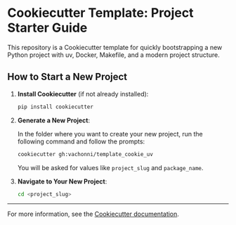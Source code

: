 # Cookiecutter Template: Project Starter Guide

This repository is a Cookiecutter template for quickly bootstrapping a new Python project with uv, Docker, Makefile, and a modern project structure.

## How to Start a New Project

1. **Install Cookiecutter** (if not already installed):
   ```bash
   pip install cookiecutter
   ```

2. **Generate a New Project**:

   In the folder where you want to create your new project,
   run the following command and follow the prompts:
   ```bash
   cookiecutter gh:vachonni/template_cookie_uv
   ```
   You will be asked for values like `project_slug` and `package_name`.

3. **Navigate to Your New Project**:
   ```bash
   cd <project_slug>
   ```

---
For more information, see the [Cookiecutter documentation](https://cookiecutter.readthedocs.io/en/latest/).
